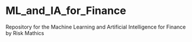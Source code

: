 # ML_and_IA_for_Finance
Repository for the Machine Learning and Artificial Intelligence for Finance by Risk Mathics
